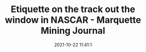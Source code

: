 ---
"title": "Etiquette on the track out the window in NASCAR - Marquette Mining Journal"
"date": "2021-10-22 11:41:1"
"feed_name": "GOOGLENEWSMINING"
"feed_website": "https://news.google.com/search?q=mining%2Bincident&hl=en-US&gl=US&ceid=US:en"
"feed_rss": "https://news.google.com/rss/search?q=mining%2Bincident&hl=en-US&gl=US&ceid=US:en"
"link": "https://www.miningjournal.net/sports/2021/10/etiquette-on-the-track-out-the-window-in-nascar/"
"source": "{'href': 'https://www.miningjournal.net', 'title': 'Marquette Mining Journal'}"
"file": "_posts/2021-1-1-22f116ffd20ce467ead6e3261513f66d8da7f0d3.md"
"accident": "0"
"drilling": "0"
"represented_by": "0"
"dead": "0"
"injured": "0"
"arrested": "0"
"place": "unknown place"
"where": "unknown site"
"causes": "unknown"
"place_uri": "unknown place"
---